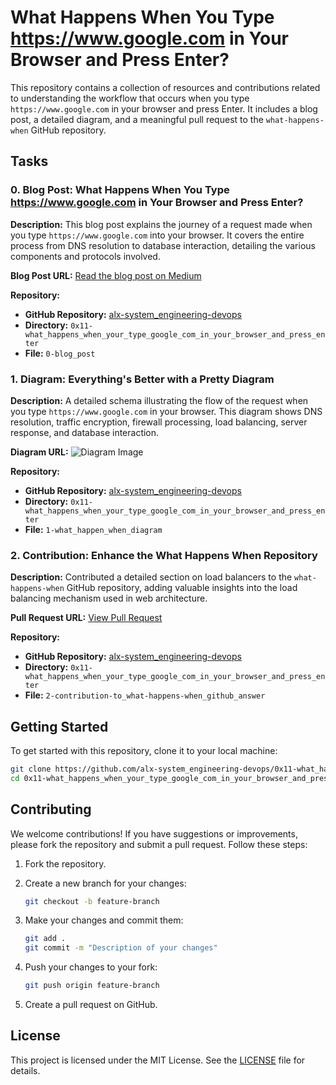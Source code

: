 # What Happens When You Type <https://www.google.com> in Your Browser and Press Enter?

This repository contains a collection of resources and contributions related to understanding the workflow that occurs when you type `https://www.google.com` in your browser and press Enter. It includes a blog post, a detailed diagram, and a meaningful pull request to the `what-happens-when` GitHub repository.

## Tasks

### 0. Blog Post: What Happens When You Type <https://www.google.com> in Your Browser and Press Enter?

**Description:**
This blog post explains the journey of a request made when you type `https://www.google.com` into your browser. It covers the entire process from DNS resolution to database interaction, detailing the various components and protocols involved.

**Blog Post URL:** [Read the blog post on Medium](https://medium.com/@hfibrahim90/what-happens-when-you-type-https-www-google-com-in-your-browser-and-press-enter-efd810163f55)

**Repository:**

- **GitHub Repository:** [alx-system_engineering-devops](https://github.com/alx-system_engineering-devops)
- **Directory:** `0x11-what_happens_when_your_type_google_com_in_your_browser_and_press_enter`
- **File:** `0-blog_post`

### 1. Diagram: Everything's Better with a Pretty Diagram

**Description:**
A detailed schema illustrating the flow of the request when you type `https://www.google.com` in your browser. This diagram shows DNS resolution, traffic encryption, firewall processing, load balancing, server response, and database interaction.

**Diagram URL:** ![Diagram Image](https://imgur.com/a/6G9DrdZ)

**Repository:**

- **GitHub Repository:** [alx-system_engineering-devops](https://github.com/alx-system_engineering-devops)
- **Directory:** `0x11-what_happens_when_your_type_google_com_in_your_browser_and_press_enter`
- **File:** `1-what_happen_when_diagram`

### 2. Contribution: Enhance the What Happens When Repository

**Description:**
Contributed a detailed section on load balancers to the `what-happens-when` GitHub repository, adding valuable insights into the load balancing mechanism used in web architecture.

**Pull Request URL:** [View Pull Request](https://github.com/alex/what-happens-when/pull/2373)

**Repository:**

- **GitHub Repository:** [alx-system_engineering-devops](https://github.com/alx-system_engineering-devops)
- **Directory:** `0x11-what_happens_when_your_type_google_com_in_your_browser_and_press_enter`
- **File:** `2-contribution-to_what-happens-when_github_answer`

## Getting Started

To get started with this repository, clone it to your local machine:

```bash
git clone https://github.com/alx-system_engineering-devops/0x11-what_happens_when_your_type_google_com_in_your_browser_and_press_enter.git
cd 0x11-what_happens_when_your_type_google_com_in_your_browser_and_press_enter
```

## Contributing

We welcome contributions! If you have suggestions or improvements, please fork the repository and submit a pull request. Follow these steps:

1. Fork the repository.
2. Create a new branch for your changes:

   ```bash
   git checkout -b feature-branch
   ```

3. Make your changes and commit them:

   ```bash
   git add .
   git commit -m "Description of your changes"
   ```

4. Push your changes to your fork:

   ```bash
   git push origin feature-branch
   ```

5. Create a pull request on GitHub.

## License

This project is licensed under the MIT License. See the [LICENSE](LICENSE) file for details.
